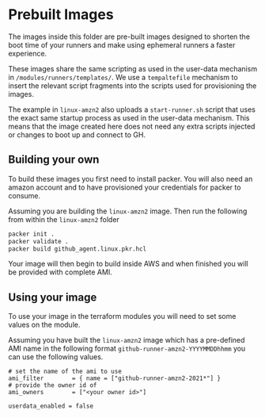 # Prebuilt Images

The images inside this folder are pre-built images designed to shorten the boot time of your runners and make using ephemeral runners a faster experience.

These images share the same scripting as used in the user-data mechanism in `/modules/runners/templates/`. We use a `tempaltefile` mechanism to insert the relevant script fragments into the scripts used for provisioning the images.

The example in `linux-amzn2` also uploads a `start-runner.sh` script that uses the exact same startup process as used in the user-data mechanism. This means that the image created here does not need any extra scripts injected or changes to boot up and connect to GH.

## Building your own

To build these images you first need to install packer.
You will also need an amazon account and to have provisioned your credentials for packer to consume.

Assuming you are building the `linux-amzn2` image. Then run the following from within the `linux-amzn2` folder

```bash
packer init .
packer validate .
packer build github_agent.linux.pkr.hcl
```

Your image will then begin to build inside AWS and when finished you will be provided with complete AMI.

## Using your image

To use your image in the terraform modules you will need to set some values on the module.

Assuming you have built the `linux-amzn2` image which has a pre-defined AMI name in the following format `github-runner-amzn2-YYYYMMDDhhmm` you can use the following values.

```hcl
# set the name of the ami to use
ami_filter        = { name = ["github-runner-amzn2-2021*"] }
# provide the owner id of 
ami_owners        = ["<your owner id>"]

userdata_enabled = false
```
